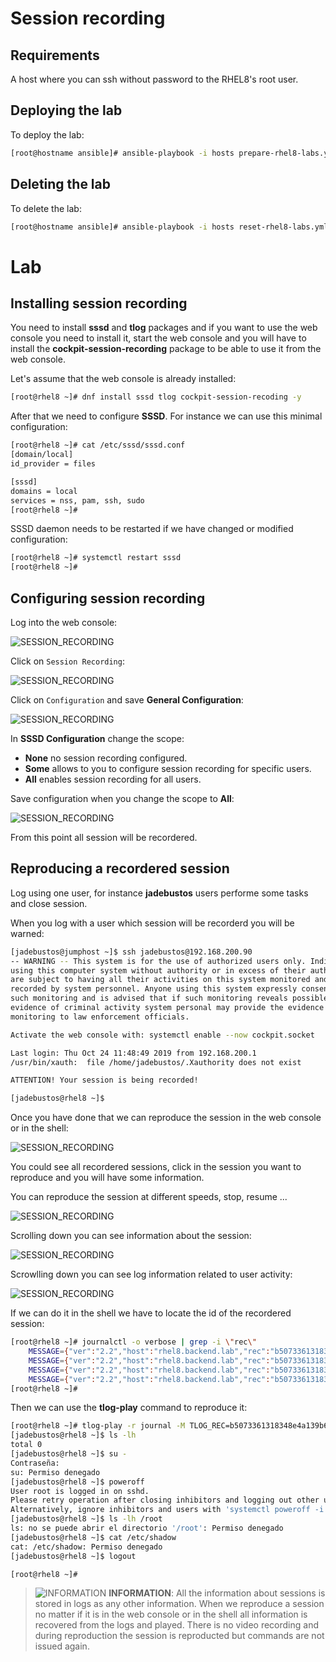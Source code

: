 # Session recording

## Requirements

A host where you can ssh without password to the RHEL8's root user.

## Deploying the lab

To deploy the lab:

```bash
[root@hostname ansible]# ansible-playbook -i hosts prepare-rhel8-labs.yml --tags web_console,session_recording
```

## Deleting the lab

To delete the lab:

```bash
[root@hostname ansible]# ansible-playbook -i hosts reset-rhel8-labs.yml --tags session_recording
```

# Lab

## Installing session recording

You need to install **sssd** and **tlog** packages and if you want to use the web console you need to install it, start the web console and you will have to install the **cockpit-session-recording** package to be able to use it from the web console.

Let's assume that the web console is already installed:

```bash
[root@rhel8 ~]# dnf install sssd tlog cockpit-session-recoding -y 
```

After that we need to configure **SSSD**. For instance we can use this minimal configuration:

```bash
[root@rhel8 ~]# cat /etc/sssd/sssd.conf 
[domain/local]
id_provider = files

[sssd]
domains = local
services = nss, pam, ssh, sudo
[root@rhel8 ~]# 
```

SSSD daemon needs to be restarted if we have changed or modified configuration:

```bash
[root@rhel8 ~]# systemctl restart sssd
[root@rhel8 ~]# 
```

## Configuring session recording

Log into the web console:

![SESSION_RECORDING](imgs/session_recording-01.png)

Click on ``Session Recording``:

![SESSION_RECORDING](imgs/session_recording-02.png)

Click on ``Configuration`` and save **General Configuration**:

![SESSION_RECORDING](imgs/session_recording-03.png)

In **SSSD Configuration** change the scope:

* **None** no session recording configured.
* **Some** allows to you to configure session recording for specific users.
* **All** enables session recording for all users.

Save configuration when you change the scope to **All**:

![SESSION_RECORDING](imgs/session_recording-04.png)

From this point all session will be recordered.

## Reproducing a recordered session

Log using one user, for instance **jadebustos** users performe some tasks and close session.

When you log with a user which session will be recorderd you will be warned:

```bash
[jadebustos@jumphost ~]$ ssh jadebustos@192.168.200.90
-- WARNING -- This system is for the use of authorized users only. Individuals 
using this computer system without authority or in excess of their authority 
are subject to having all their activities on this system monitored and 
recorded by system personnel. Anyone using this system expressly consents to 
such monitoring and is advised that if such monitoring reveals possible 
evidence of criminal activity system personal may provide the evidence of such 
monitoring to law enforcement officials.

Activate the web console with: systemctl enable --now cockpit.socket

Last login: Thu Oct 24 11:48:49 2019 from 192.168.200.1
/usr/bin/xauth:  file /home/jadebustos/.Xauthority does not exist

ATTENTION! Your session is being recorded!

[jadebustos@rhel8 ~]$ 
```

Once you have done that we can reproduce the session in the web console or in the shell:

![SESSION_RECORDING](imgs/session_recording-05.png)

You could see all recordered sessions, click in the session you want to reproduce and you will have some information.

You can reproduce the session at different speeds, stop, resume ...

![SESSION_RECORDING](imgs/session_recording-06.png)

Scrolling down you can see information about the session:

![SESSION_RECORDING](imgs/session_recording-07.png)

Scrowlling down you can see log information related to user activity:

![SESSION_RECORDING](imgs/session_recording-08.png)

If we can do it in the shell we have to locate the id of the recordered session:

```bash
[root@rhel8 ~]# journalctl -o verbose | grep -i \"rec\"
    MESSAGE={"ver":"2.2","host":"rhel8.backend.lab","rec":"b5073361318348e4a139b6a0297a244f-259a-c289","user":"jadebustos","term":"xterm-256color","session":5,"id":1,"pos":0,"timing":"=238x53+53>45","in_txt":"","in_bin":[],"out_txt":"\u001b]0;jadebustos@rhel8:~\u0007[jadebustos@rhel8 ~]$ ","out_bin":[]}
    MESSAGE={"ver":"2.2","host":"rhel8.backend.lab","rec":"b5073361318348e4a139b6a0297a244f-259a-c289","user":"jadebustos","term":"xterm-256color","session":5,"id":2,"pos":10811,"timing":"=238x53>1+107>1+80>1+115>1+186>1+140>1+251>2+15>54+1732>1+64>1+167>1+164>1+279>2+70>12+2488>2+2621>67","in_txt":"","in_bin":[],"out_txt":"ls -lh\r\ntotal 0\r\n\u001b]0;jadebustos@rhel8:~\u0007[jadebustos@rhel8 ~]$ su -\r\nContraseña: \r\nsu: Permiso denegado\r\n\u001b]0;jadebustos@rhel8:~\u0007[jadebustos@rhel8 ~]$ ","out_bin":[]}
    MESSAGE={"ver":"2.2","host":"rhel8.backend.lab","rec":"b5073361318348e4a139b6a0297a244f-259a-c289","user":"jadebustos","term":"xterm-256color","session":5,"id":3,"pos":21842,"timing":"=238x53>1+288>1+173>1+133>1+607>1+255>1+138>1+144>1+90>2+53>230","in_txt":"","in_bin":[],"out_txt":"poweroff\r\nUser root is logged in on sshd.\r\nPlease retry operation after closing inhibitors and logging out other users.\r\nAlternatively, ignore inhibitors and users with 'systemctl poweroff -i'.\r\n\u001b]0;jadebustos@rhel8:~\u0007[jadebustos@rhel8 ~]$ ","out_bin":[]}
    MESSAGE={"ver":"2.2","host":"rhel8.backend.lab","rec":"b5073361318348e4a139b6a0297a244f-259a-c289","user":"jadebustos","term":"xterm-256color","session":5,"id":4,"pos":51913,"timing":"=238x53>1+140>1+113>1+112>1+269>1+84>1+104>1+283>1+414>1+878>1+185>1+522>1+380>2+12>108+715>1+124>1+90>1+76>1+225>1+175>1+94>1+177>2+358>1+127>1+115>1+139>1+482>1+154>1+373>4+132>4+238>1+142>1+245>1+406>2+5>81","in_txt":"","in_bin":[],"out_txt":"ls -lh /root\r\nls: no se puede abrir el directorio '/root': Permiso denegado\r\n\u001b]0;jadebustos@rhel8:~\u0007[jadebustos@rhel8 ~]$ cat /etc/shadwo\b\u001b[K\b\u001b[Kow\u0007\r\ncat: /etc/shadow: Permiso denegado\r\n\u001b]0;jadebustos@rhel8:~\u0007[jadebustos@rhel8 ~]$ ","out_bin":[]}
[root@rhel8 ~]# 
```
Then we can use the **tlog-play** command to reproduce it:

```bash
[root@rhel8 ~]# tlog-play -r journal -M TLOG_REC=b5073361318348e4a139b6a0297a244f-259a-c289
[jadebustos@rhel8 ~]$ ls -lh
total 0
[jadebustos@rhel8 ~]$ su -
Contraseña: 
su: Permiso denegado
[jadebustos@rhel8 ~]$ poweroff
User root is logged in on sshd.
Please retry operation after closing inhibitors and logging out other users.
Alternatively, ignore inhibitors and users with 'systemctl poweroff -i'.
[jadebustos@rhel8 ~]$ ls -lh /root
ls: no se puede abrir el directorio '/root': Permiso denegado
[jadebustos@rhel8 ~]$ cat /etc/shadow
cat: /etc/shadow: Permiso denegado
[jadebustos@rhel8 ~]$ logout

[root@rhel8 ~]# 
```

> ![INFORMATION](../imgs/information-icon.png) **INFORMATION**: All the information about sessions is stored in logs as any other information. When we reproduce a session no matter if it is in the web console or in the shell all information is recovered from the logs and played. There is no video recording and during reproduction the session is reproducted but commands are not issued again.